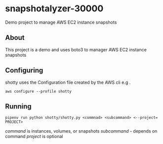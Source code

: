 # snapshotalyzer-30000
Demo project to manage AWS EC2 instance snapshots

## About

This project is a demo and uses boto3 to manager AWS EC2 instance snapshots


## Configuring

shotty uses the Configuration file created by the AWS cli e.g .

`aws configure --profile shotty`

## Running

`pipenv run python shotty/shotty.py <commnad> <subcommand> <--project= PROJECT>`

*command* is instances, volumes, or snapshots
*subcommand* - depends on command
*project* is optional
